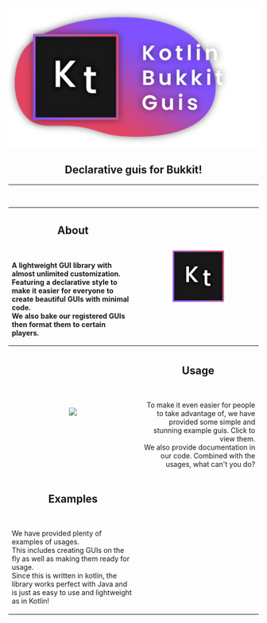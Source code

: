 
<p align="center">
    <img src="./ProjectBanner.png" width="512px">
</p>
<h2 align="center">Declarative guis for Bukkit!</h2>

---

<br>

| <h2>About</h2><br/><p align="left">A lightweight GUI library with almost unlimited customization. Featuring a declarative style to make it easier for everyone to create beautiful GUIs with minimal code.<br>We also bake our registered GUIs then format them to certain players.</p>                                   | <img src="./ProjectLogo.png" width=50%a>                                                                                                                                                                                                                                                      |
|---------------------------------------------------------------------------------------------------------------------------------------------------------------------------------------------------------------------------------------------------------------------------------------------------------------------------|-----------------------------------------------------------------------------------------------------------------------------------------------------------------------------------------------------------------------------------------------------------------------------------------------|
|                                                                                                                                                                                                                                                                                                                           |                                                                                                                                                                                                                                                                                               |
| <p align="center"><img src="https://images.unsplash.com/photo-1515879218367-8466d910aaa4?ixlib=rb-1.2.1&ixid=MnwxMjA3fDB8MHxzZWFyY2h8OHx8Y29kZXxlbnwwfHwwfHw%3D&w=1000&q=80" width=100%></p>                                                                                                                              | <h2 align="center">Usage</h2><br><p align="right">    To make it      even easier for people to take advantage of, we have provided some simple and stunning example guis. Click to view them.<br>We also provide documentation in our code. Combined with the usages, what can't you do?</p> |
| <h2 align="center">Examples</h2><br><p align="left">We have provided plenty of examples of usages.<br>This includes creating GUIs on the fly as well as making them ready for usage.<br>Since this is written in kotlin, the library works perfect with Java and is just as easy to use and lightweight as in Kotlin!</p> | <p align="center"><img src=""></p>                                                                                                                                                                                                                                                            |

<p align="center">

</p>